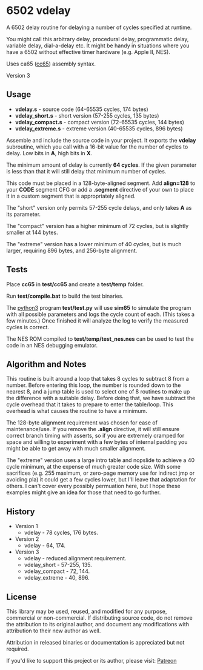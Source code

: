 # 6502 vdelay

A 6502 delay routine for delaying a number of cycles specified at runtime.

You might call this arbitrary delay, procedural delay, programmatic delay, variable delay, dial-a-delay etc.
 It might be handy in situations where you have a 6502 without effective timer hardware (e.g. Apple II, NES).

Uses ca65 ([cc65](https://cc65.github.io/)) assembly syntax.

Version 3

## Usage

* **vdelay.s** - source code (64-65535 cycles, 174 bytes)
* **vdelay_short.s** - short version (57-255 cycles, 135 bytes)
* **vdelay_compact.s** - compact version (72-65535 cycles, 144 bytes)
* **vdelay_extreme.s** - extreme version (40-65535 cycles, 896 bytes)

Assemble and include the source code in your project. It exports the **vdelay**
 subroutine, which you call with a 16-bit value for the number of cycles to delay.
 Low bits in **A**, high bits in **X**.

The minimum amount of delay is currently **64 cycles**.
 If the given parameter is less than that it will still delay that minimum number of cycles.

This code must be placed in a 128-byte-aligned segment. Add **align=128** to your **CODE** segment CFG
 or add a **.segment** directive of your own to place it in a custom segment that is appropriately aligned.

The "short" version only permits 57-255 cycle delays, and only takes **A** as its
 parameter.

The "compact" version has a higher minimum of 72 cycles, but is slightly smaller at 144 bytes.

The "extreme" version has a lower minimum of 40 cycles, but is much larger, requiring 896 bytes, and 256-byte alignment.

## Tests

Place **cc65** in **test/cc65** and create a **test/temp** folder.

Run **test/compile.bat** to build the test binaries.

The [python3](https://www.python.org/) program **test/test.py** will use **sim65** to simulate the program
 with all possible parameters and logs the cycle count of each.
 (This takes a few minutes.)
 Once finished it will analyze the log to verify the measured cycles is correct.

The NES ROM compiled to **test/temp/test_nes.nes** can be used to test the code
 in an NES debugging emulator.

## Algorithm and Notes

This routine is built around a loop that takes 8 cycles to subtract 8 from a number.
 Before entering this loop, the number is rounded down to the nearest 8, and a jump table is used
 to select one of 8 routines to make up the difference with a suitable delay. Before doing that,
 we have subtract the cycle overhead that it takes to prepare to enter the table/loop.
 This overhead is what causes the routine to have a minimum.

The 128-byte alignment requirement was chosen for ease of maintenance/use.
 If you remove the **.align** directive, it will still ensure correct branch timing with asserts,
 so if you are extremely cramped for space and willing to experiment with a few bytes of internal padding
 you might be able to get away with much smaller alignment.

The "extreme" version uses a large intro table and nopslide to achieve a 40 cycle minimum,
 at the expense of much greater code size. With some sacrifices (e.g. 255 maximum,
 or zero-page memory use for indirect jmp or avoiding pla) it could get a few cycles lower,
 but I'll leave that adaptation for others. I can't cover every possibly permuation here,
 but I hope these examples might give an idea for those that need to go further.

## History

* Version 1
  * vdelay - 78 cycles, 176 bytes.
* Version 2
  * vdelay - 64, 174.
* Version 3
  * vdelay - reduced alignment requirement.
  * vdelay_short - 57-255, 135.
  * vdelay_compact - 72, 144.
  * vdelay_extreme - 40, 896.

## License

This library may be used, reused, and modified for any purpose, commercial or non-commercial.
 If distributing source code, do not remove the attribution to its original author,
 and document any modifications with attribution to their new author as well.

Attribution in released binaries or documentation is appreciated but not required.

If you'd like to support this project or its author, please visit:
 [Patreon](https://www.patreon.com/rainwarrior)
